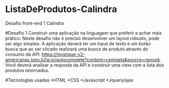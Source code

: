 # ListaDeProdutos-Calindra
Desafio front-end 1 Calindra

#Desafio 1
Construir uma aplicação na linguagem que preferir e achar mais prático. Neste desafio não
é preciso desenvolver um layout robusto, pode ser algo simples. A aplicação deverá ter um input de
texto e um botão busca que ao ser clicado realizará uma busca de produto através do consumo da
API: https://mystique-v2-americanas.juno.b2w.io/autocomplete?content=camiseta&source=nanook.
Você deverá analisar a resposta da API e construir uma view com a lista dos produtos retornados.

#Tecnologias usadas 
*HTML
*CSS
*Javascript
*Jquery/ajax
